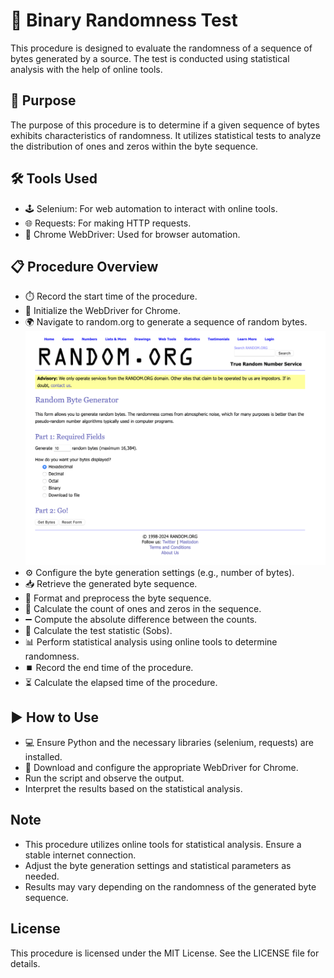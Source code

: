 # 🔢 Binary Randomness Test
This procedure is designed to evaluate the randomness of a sequence of bytes generated by a source. The test is conducted using statistical analysis with the help of online tools.

## 🎯 Purpose
The purpose of this procedure is to determine if a given sequence of bytes exhibits characteristics of randomness. It utilizes statistical tests to analyze the distribution of ones and zeros within the byte sequence.

## 🛠️ Tools Used
- 🕹️ Selenium: For web automation to interact with online tools.
- 🌐 Requests: For making HTTP requests.
- 🧭 Chrome WebDriver: Used for browser automation.

## 📋 Procedure Overview
- ⏱️ Record the start time of the procedure.
- 🚀 Initialize the WebDriver for Chrome.
- 🌍 Navigate to random.org to generate a sequence of random bytes.
![Pictures/Random.png](Pictures/Random.png)
- ⚙️ Configure the byte generation settings (e.g., number of bytes).
- 📥 Retrieve the generated byte sequence.
- 🧹 Format and preprocess the byte sequence.
- 🔢 Calculate the count of ones and zeros in the sequence.
- ➖ Compute the absolute difference between the counts.
- 🧮 Calculate the test statistic (Sobs).
- 📊 Perform statistical analysis using online tools to determine randomness.
- ⏹️ Record the end time of the procedure.
- ⏳ Calculate the elapsed time of the procedure.

## ▶️ How to Use
- 💻 Ensure Python and the necessary libraries (selenium, requests) are installed.
- 🧩 Download and configure the appropriate WebDriver for Chrome.
- Run the script and observe the output.
- Interpret the results based on the statistical analysis.

## Note
- This procedure utilizes online tools for statistical analysis. Ensure a stable internet connection.
- Adjust the byte generation settings and statistical parameters as needed.
- Results may vary depending on the randomness of the generated byte sequence.

## License
This procedure is licensed under the MIT License. See the LICENSE file for details.

